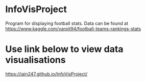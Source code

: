 # InfoVisProject

Program for displaying football stats. Data can be found at https://www.kaggle.com/varpit94/football-teams-rankings-stats

# Use link below to view data visualisations
https://iain247.github.io/InfoVisProject/
